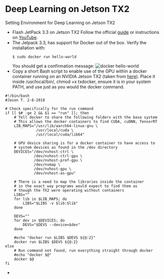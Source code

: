 # Deep Learning on Jetson TX2
Setting Environment for Deep Learning on Jetson TX2
- Flash JetPack 3.3 on Jetson TX2
    Follow the official [guide](https://developer.download.nvidia.com/embedded/L4T/r27_Release_v1.0/Docs/Jetson_X2_Developer_Kit_User_Guide.pdf?dSygcMtyZ5vJ-LM2eRMOA5hFx8ytqFgN5aU9ZqLHhI35fEbgNmH0Vz8Z2FUguk3lkSWbjlKf2VQGmFyc5_kOmha4fKYBzX7l4uHK3uvyxm32nWngSdnpz8uU1eJhaePquaRjh3t66hmfeQWz2dvtvoMbY4v0cuJNcjnjALnRkjJhcCY5UAZ1dQ) or instructions on [YouTube](https://www.youtube.com/watch?v=D7lkth34rgM).
- The Jetpack 3.3, has support for Docker out of the box. 
    Verify the installation with:
    ```console
    $ sudo docker run hello-world
    ```
    You should get a confirmation message:
    ![docker hello-world](http://pix.toile-libre.org/upload/original/1544262477.png)
- Copy a short Bash script to enable use of the GPU within a docker container running on an NVIDIA Jetson TX2 (taken from [here](https://gist.github.com/JasonAtNvidia/e03e6675849d1d4049b85ea41efb2171)). Place it inside /usr/local/bin/, chmod +x txdocker, ensure it is in your system PATH, and use just as you would the docker command.
```console
#!/bin/bash
#Jason T. 2-6-2018

# Check specifically for the run command
if [[ $# -ge 2 && $1 == "run" ]]; then
    # Tell docker to share the following folders with the base system
    # This allows the docker containers to find CUDA, cuDNN, TensorRT
    LIB_MAPS="/usr/lib/aarch64-linux-gnu \
              /usr/local/cuda \
              /usr/local/cuda/lib64"
		 
    # GPU device sharing is for a docker container to have access to
    # system devices as found in the /dev directory
    DEVICES="/dev/nvhost-ctrl \
             /dev/nvhost-ctrl-gpu \
             /dev/nvhost-prof-gpu \
             /dev/nvmap \
             /dev/nvhost-gpu \
             /dev/nvhost-as-gpu"
	
	# There is a need to map the libraries inside the container
	# in the exact way programs would expect to find them as
	# though the TX2 were operating without containers
	LIBS=""
	for lib in $LIB_MAPS; do
		LIBS="$LIBS -v $lib:$lib"
	done
	
	DEVS=""
	for dev in $DEVICES; do
		DEVS="$DEVS --device=$dev"
	done
	
	#echo "docker run $LIBS $DEVS ${@:2}"
	docker run $LIBS $DEVS ${@:2}
else
    # Run command not found, run everything straight through docker
    #echo "docker $@"
	docker $@
fi
```
- 
